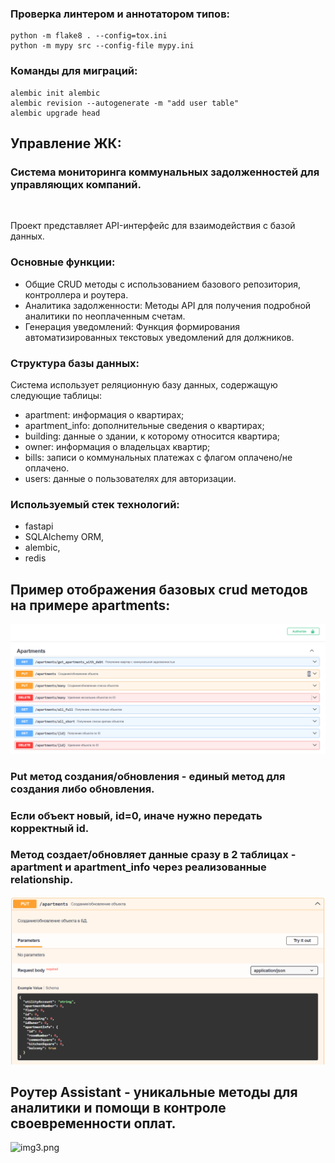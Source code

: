 ### Проверка линтером и аннотатором типов:
```
python -m flake8 . --config=tox.ini
python -m mypy src --config-file mypy.ini
```

### Команды для миграций:
```
alembic init alembic
alembic revision --autogenerate -m "add user table"
alembic upgrade head
```

## Управление ЖК: <br>
### Система мониторинга коммунальных задолженностей для управляющих компаний.<br>
<br>

Проект представляет API-интерфейс для взаимодействия с базой данных.<br>

### Основные функции:
- Общие CRUD методы с использованием базового репозитория, контроллера и роутера.
- Аналитика задолженности: Методы API для получения подробной аналитики по неоплаченным счетам.<br>
- Генерация уведомлений: Функция формирования автоматизированных текстовых уведомлений для должников.<br>

### Структура базы данных:

Система использует реляционную базу данных, содержащую следующие таблицы:

- apartment: информация о квартирах;
- apartment_info: дополнительные сведения о квартирах;
- building: данные о здании, к которому относится квартира;
- owner: информация о владельцах квартир;
- bills: записи о коммунальных платежах с флагом оплачено/не оплачено.
- users: данные о пользователях для авторизации.

### Используемый стек технологий:
- fastapi
- SQLAlchemy ORM,
- alembic,
- redis


## Пример отображения базовых crud методов на примере apartments:

![Пример отображения базовых crud методов](images/img.png)


### Put метод создания/обновления - единый метод для создания либо обновления.<br>
### Если объект новый, id=0, иначе нужно передать корректный id.<br>
### Метод создает/обновляет данные сразу в 2 таблицах - apartment и apartment_info через реализованные relationship.

![img2.png](images/img2.png)

## Роутер Assistant - уникальные методы для аналитики и помощи в контроле своевременности оплат.

![img3.png](images3/img.png)